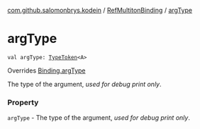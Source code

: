 [com.github.salomonbrys.kodein](../index.md) / [RefMultitonBinding](index.md) / [argType](.)

# argType

`val argType: `[`TypeToken`](../-type-token/index.md)`<A>`

Overrides [Binding.argType](../../com.github.salomonbrys.kodein.bindings/-binding/arg-type.md)

The type of the argument, *used for debug print only*.

### Property

`argType` - The type of the argument, *used for debug print only*.